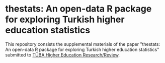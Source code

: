 # thestats: An open-data R package for exploring Turkish higher education statistics

This repository consists the supplemental materials of the paper "thestats: An open-data R package for exploring Turkish higher education statistics" submitted to [TÜBA Higher Education Research/Review](https://dergipark.org.tr/en/pub/yuksekogretim).

